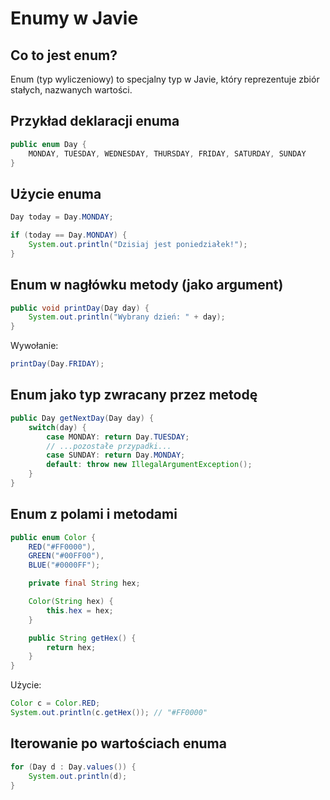 # Enumy w Javie

## Co to jest enum?

Enum (typ wyliczeniowy) to specjalny typ w Javie, który reprezentuje zbiór stałych, nazwanych wartości.

## Przykład deklaracji enuma

```java
public enum Day {
    MONDAY, TUESDAY, WEDNESDAY, THURSDAY, FRIDAY, SATURDAY, SUNDAY
}
```

## Użycie enuma

```java
Day today = Day.MONDAY;

if (today == Day.MONDAY) {
    System.out.println("Dzisiaj jest poniedziałek!");
}
```

## Enum w nagłówku metody (jako argument)

```java
public void printDay(Day day) {
    System.out.println("Wybrany dzień: " + day);
}
```

Wywołanie:
```java
printDay(Day.FRIDAY);
```

## Enum jako typ zwracany przez metodę

```java
public Day getNextDay(Day day) {
    switch(day) {
        case MONDAY: return Day.TUESDAY;
        // ...pozostałe przypadki...
        case SUNDAY: return Day.MONDAY;
        default: throw new IllegalArgumentException();
    }
}
```

## Enum z polami i metodami

```java
public enum Color {
    RED("#FF0000"),
    GREEN("#00FF00"),
    BLUE("#0000FF");

    private final String hex;

    Color(String hex) {
        this.hex = hex;
    }

    public String getHex() {
        return hex;
    }
}
```

Użycie:
```java
Color c = Color.RED;
System.out.println(c.getHex()); // "#FF0000"
```

## Iterowanie po wartościach enuma

```java
for (Day d : Day.values()) {
    System.out.println(d);
}
```
